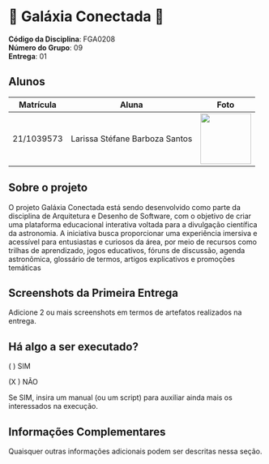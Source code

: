 # 🌠 Galáxia Conectada 🌙

**Código da Disciplina**: FGA0208<br>
**Número do Grupo**: 09<br>
**Entrega**: 01<br>

## Alunos

| Matrícula   | Aluna                             | Foto                                               |
|-------------|-----------------------------------|----------------------------------------------------|
| 21/1039573  | Larissa Stéfane Barboza Santos    | <img src="https://github.com/SkywalkerSupreme.png" width="100"/> |



## Sobre o projeto

O projeto Galáxia Conectada está sendo desenvolvido como parte da disciplina de Arquitetura e Desenho de Software, com o objetivo de criar uma plataforma educacional interativa voltada para a divulgação científica da astronomia. A iniciativa busca proporcionar uma experiência imersiva e acessível para entusiastas e curiosos da área, por meio de recursos como trilhas de aprendizado, jogos educativos, fóruns de discussão, agenda astronômica, glossário de termos, artigos explicativos e promoções temáticas

## Screenshots da Primeira Entrega
Adicione 2 ou mais screenshots em termos de artefatos realizados na entrega.

## Há algo a ser executado?

( ) SIM

(X ) NÃO

Se SIM, insira um manual (ou um script) para auxiliar ainda mais os interessados na execução.

## Informações Complementares 
Quaisquer outras informações adicionais podem ser descritas nessa seção.
